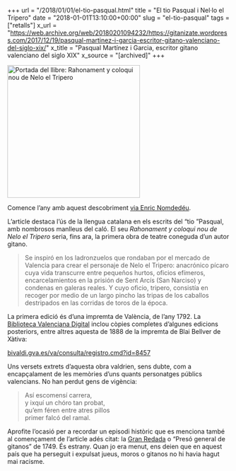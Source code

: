 +++
url = "/2018/01/01/el-tio-pasqual.html"
title = "El tio Pasqual i Nel·lo el Tripero"
date = "2018-01-01T13:10:00+00:00"
slug = "el-tio-pasqual"
tags = ["retalls"]
x_url = "https://web.archive.org/web/20180201094232/https://gitanizate.wordpress.com/2017/12/19/pasqual-martinez-i-garcia-escritor-gitano-valenciano-del-siglo-xix/"
x_title = "Pasqual Martínez i Garcia, escritor gitano valenciano del siglo XIX"
x_source = "[archived]"
+++


<img src="/wp-content/uploads/2018/01/Nelo.jpg" class="alignnone size-medium wp-image-769" width="300" height="300" alt="Portada del llibre: Rahonament y coloqui nou de Nelo el Tripero">

Comence l’any amb aquest descobriment [via Enric Nomdedéu](https://twitter.com/nomdedeu/status/947757982229696512).

L’article destaca l’ús de la llengua catalana en els escrits del “tio ”Pasqual, amb nombrosos manlleus del caló. El seu *Rahonament y coloqui nou de Nelo el Tripero* seria, fins ara, la primera obra de teatre coneguda d’un autor gitano.

> Se inspiró en los ladronzuelos que rondaban por el mercado de Valencia para crear el personaje de Nelo el Tripero: anacrónico pícaro cuya vida transcurre entre pequeños hurtos, oficios efímeros, encarcelamientos en la prisión de Sent Arcís (San Narciso) y condenas en galeras reales. Y cuyo oficio, tripero, consistía en recoger por medio de un largo pincho las tripas de los caballos destripados en las corridas de toros de la época.

La primera edició és d’una impremta de València, de l’any 1792. La [Biblioteca Valenciana Digital](http://bivaldi.gva.es) inclou còpies completes d’algunes edicions posteriors, entre altres aquesta de 1888 de la impremta de Blai Bellver de Xàtiva:

[bivaldi.gva.es/va/consulta/registro.cmd?id=8457](http://bivaldi.gva.es/va/consulta/registro.cmd?id=8457)

Uns versets extrets d’aquesta obra valdrien, sens dubte, com a encapçalament de les memòries d’uns quants personatges públics valencians. No han perdut gens de vigència:

> Así escomensí carrera,  
> y ixquí un chóro tan probat,  
> qu’em féren entre atres pillos  
> primer falcó del ramal.

Aprofite l’ocasió per a recordar un episodi històric que es menciona també al començament de l’article adés citat: la [Gran Redada](https://ca.wikipedia.org/wiki/Gran_Agafada) o “Presó general de gitanos” de 1749. És estrany. Quan jo era menut, ens deien que en aquest país que ha perseguit i expulsat jueus, moros o gitanos no hi havia hagut mai racisme.
